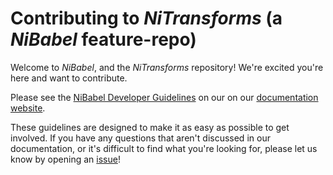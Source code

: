 # Contributing to *NiTransforms* (a *NiBabel* feature-repo)

Welcome to *NiBabel*, and the *NiTransforms* repository!
We're excited you're here and want to contribute.

Please see the [NiBabel Developer Guidelines][link_devguide] on our
on our [documentation website][link_docs].

These guidelines are designed to make it as easy as possible to get involved.
If you have any questions that aren't discussed in our documentation, or it's
difficult to find what you're looking for, please let us know by opening an
[issue][link_issues]!

[link_docs]: https://nipy.org/nibabel
[link_devguide]: https://nipy.org/nibabel/devel/devguide.html
[link_issues]: https://github.com/poldracklab/fmriprep/issues
